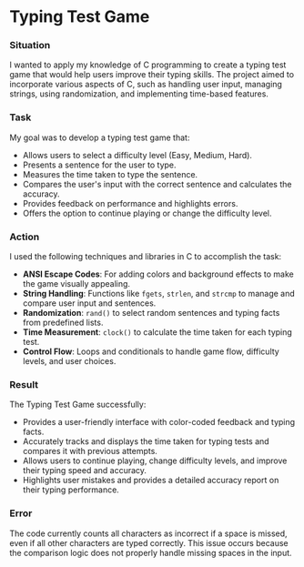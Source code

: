 # Typing Test Game

### Situation
I wanted to apply my knowledge of C programming to create a typing test game that would help users improve their typing skills. The project aimed to incorporate various aspects of C, such as handling user input, managing strings, using randomization, and implementing time-based features.

### Task
My goal was to develop a typing test game that:
- Allows users to select a difficulty level (Easy, Medium, Hard).
- Presents a sentence for the user to type.
- Measures the time taken to type the sentence.
- Compares the user's input with the correct sentence and calculates the accuracy.
- Provides feedback on performance and highlights errors.
- Offers the option to continue playing or change the difficulty level.

### Action
I used the following techniques and libraries in C to accomplish the task:
- **ANSI Escape Codes**: For adding colors and background effects to make the game visually appealing.
- **String Handling**: Functions like `fgets`, `strlen`, and `strcmp` to manage and compare user input and sentences.
- **Randomization**: `rand()` to select random sentences and typing facts from predefined lists.
- **Time Measurement**: `clock()` to calculate the time taken for each typing test.
- **Control Flow**: Loops and conditionals to handle game flow, difficulty levels, and user choices.

### Result
The Typing Test Game successfully:
- Provides a user-friendly interface with color-coded feedback and typing facts.
- Accurately tracks and displays the time taken for typing tests and compares it with previous attempts.
- Allows users to continue playing, change difficulty levels, and improve their typing speed and accuracy.
- Highlights user mistakes and provides a detailed accuracy report on their typing performance. 

### Error
The code currently counts all characters as incorrect if a space is missed, even if all other characters are typed correctly. This issue occurs because the comparison logic does not properly handle missing spaces in the input.

